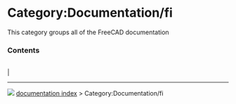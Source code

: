 # Category:Documentation/fi
This category groups all of the FreeCAD documentation

### Contents

|     |     |     |
| --- | --- | --- |
|



---
![](images/Right_arrow.png) [documentation index](../README.md) > Category:Documentation/fi
